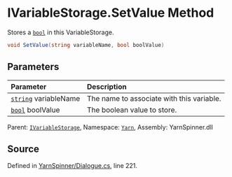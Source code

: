 # IVariableStorage.SetValue Method

Stores a [`bool`](https://docs.microsoft.com/dotnet/api/System.Boolean) in this VariableStorage.


```csharp
void SetValue(string variableName, bool boolValue)
```

## Parameters
|Parameter|Description|
|:---|:---|
|[`string`](https://docs.microsoft.com/dotnet/api/System.String) variableName|The name to associate with this variable.|
|[`bool`](https://docs.microsoft.com/dotnet/api/System.Boolean) boolValue|The boolean value to store.|


<div class="class-metadata">

Parent: [`IVariableStorage`](/api/csharp/yarn/ivariablestorage.md), Namespace: [`Yarn`](/api/csharp/yarn/README.md), Assembly: YarnSpinner.dll
</div>

## Source
Defined in [YarnSpinner/Dialogue.cs](https://github.com/YarnSpinnerTool/YarnSpinner//blob/develop/YarnSpinner/Dialogue.cs#L221), line 221.
